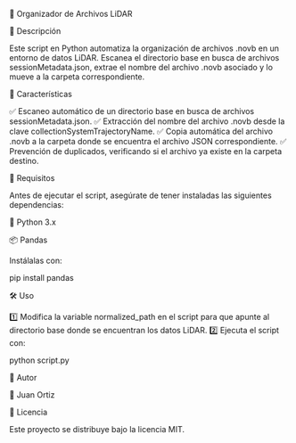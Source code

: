 📂 Organizador de Archivos LiDAR

📄 Descripción

Este script en Python automatiza la organización de archivos .novb en un entorno de datos LiDAR. Escanea el directorio base en busca de archivos sessionMetadata.json, extrae el nombre del archivo .novb asociado y lo mueve a la carpeta correspondiente.

🚀 Características

✅ Escaneo automático de un directorio base en busca de archivos sessionMetadata.json.
✅ Extracción del nombre del archivo .novb desde la clave collectionSystemTrajectoryName.
✅ Copia automática del archivo .novb a la carpeta donde se encuentra el archivo JSON correspondiente.
✅ Prevención de duplicados, verificando si el archivo ya existe en la carpeta destino.

🔧 Requisitos

Antes de ejecutar el script, asegúrate de tener instaladas las siguientes dependencias:

🐍 Python 3.x

📦 Pandas

Instálalas con:

pip install pandas

🛠 Uso

1️⃣ Modifica la variable normalized_path en el script para que apunte al directorio base donde se encuentran los datos LiDAR.
2️⃣ Ejecuta el script con:

python script.py

👤 Autor

📌 Juan Ortiz

📝 Licencia

Este proyecto se distribuye bajo la licencia MIT.
